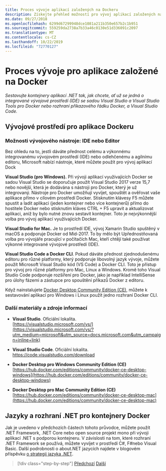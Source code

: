 ```yaml
---
title: Proces vývoje aplikací založených na Dockeru
description: Získejte přehled možností pro vývoj aplikací založených na Docker. Použití sady Visual Studio pro Windows, Visual Studio pro Mac nebo Visual Studio Code pro podporu multiplatformní (Windows, Mac a Linux).
ms.date: 09/27/2018
ms.openlocfilehash: 6299d67299948dce1081a211b350e657b2c1b951
ms.sourcegitcommit: 559259da2738a7b33a46c0130e51d336091c2097
ms.translationtype: MT
ms.contentlocale: cs-CZ
ms.lasthandoff: 10/22/2019
ms.locfileid: "72770127"
---
```

# <a name="development-process-for-docker-based-applications"></a>Proces vývoje pro aplikace založené na Docker

*Sestavujte kontejnery aplikací .NET tak, jak chcete, ať už se jedná o integrované vývojové prostředí (IDE) se sadou Visual Studio a Visual Studio Tools pro Docker nebo rozhraní příkazového řádku Docker, a Visual Studio Code.*

## <a name="development-environment-for-docker-apps"></a>Vývojové prostředí pro aplikace Dockeru

### <a name="development-tool-choices-ide-or-editor"></a>Možnosti vývojového nástroje: IDE nebo Editor

Bez ohledu na to, jestli dáváte přednost celému a výkonnému integrovanému vývojovém prostředí (IDE) nebo odlehčenému a agilnímu editoru, Microsoft nabízí nástroje, které můžete použít pro vývoj aplikací Dock

**Visual Studio (pro Windows).** Při vývoji aplikací využívajících Docker se sadou Visual Studio se doporučuje použít Visual Studio 2017 verze 15,7 nebo novější, která je dodávána s nástroji pro Docker, který je už integrovaný. Nástroje pro Docker umožňují vyvíjet, spouštět a ověřovat vaše aplikace přímo v cílovém prostředí Docker. Stisknutím klávesy F5 můžete spustit a ladit aplikaci (jeden kontejner nebo více kontejnerů) přímo do hostitele Docker nebo stisknutím kláves CTRL + F5 upravit a aktualizovat aplikaci, aniž by bylo nutné znovu sestavit kontejner. Toto je nejvýkonnější volba pro vývoj aplikací využívajících Docker.

**Visual Studio for Mac.** Je to prostředí IDE, vývoj Xamarin Studio spuštěný v macOS a podporuje Docker od Mid-2017. To by mělo být Upřednostňovaná volba pro vývojáře pracující v počítačích Mac, kteří chtějí také používat výkonné integrované vývojové prostředí (IDE).

**Visual Studio Code a Docker CLI**. Pokud dáváte přednost zjednodušenému editoru pro různé platformy, který podporuje libovolný jazyk vývoje, můžete použít Microsoft Visual Studio kód (VS Code) a Docker CLI. Toto je přístup pro vývoj pro různé platformy pro Mac, Linux a Windows. Kromě toho Visual Studio Code podporuje rozšíření pro Docker, jako je například IntelliSense pro úlohy fázemi a zástupce pro spouštění příkazů Docker z editoru.

Když nainstalujete [Docker Desktop Community Edition (CE)](https://hub.docker.com/search/?type=edition&offering=community), můžete k sestavování aplikací pro Windows i Linux použít jedno rozhraní Docker CLI.

### <a name="additional-resources"></a>Další materiály a zdroje informací

- **Visual Studio**. Oficiální lokalita. \
  [https://visualstudio.microsoft.com/vs/](https://visualstudio.microsoft.com/vs/?utm_medium=microsoft&utm_source=docs.microsoft.com&utm_campaign=inline+link)

- **Visual Studio Code**. Oficiální lokalita. \
  <https://code.visualstudio.com/download>

- **Docker Desktop pro Windows Community Edition (CE)**  \
  [https://hub.docker.com/editions/community/docker-ce-desktop-windows](https://hub.docker.com/editions/community/docker-ce-desktop-windows)

- **Docker Desktop pro Mac Community Edition (CE)**  \
  [https://hub.docker.com/editions/community/docker-ce-desktop-mac](https://hub.docker.com/editions/community/docker-ce-desktop-mac)

## <a name="net-languages-and-frameworks-for-docker-containers"></a>Jazyky a rozhraní .NET pro kontejnery Docker

Jak je uvedeno v předchozích částech tohoto průvodce, můžete použít .NET Framework, .NET Core nebo open source projekt mono při vývoji aplikací .NET s podporou kontejneru. V závislosti na tom, které rozhraní .NET Framework se používá, můžete vyvíjet v prostředí C\#, F\#nebo Visual Basic. Další podrobnosti o about.NET jazycích najdete v blogovém příspěvku [o strategii jazyka .NET](https://devblogs.microsoft.com/dotnet/the-net-language-strategy/).

>[!div class="step-by-step"]
>[Předchozí](../architect-microservice-container-applications/scalable-available-multi-container-microservice-applications.md)
>[Další](docker-app-development-workflow.md)

